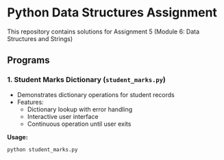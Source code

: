 # Python Data Structures Assignment

This repository contains solutions for Assignment 5 (Module 6: Data Structures and Strings)

## Programs

### 1. Student Marks Dictionary (`student_marks.py`)
- Demonstrates dictionary operations for student records
- Features:
  - Dictionary lookup with error handling
  - Interactive user interface
  - Continuous operation until user exits

**Usage:**
```bash
python student_marks.py